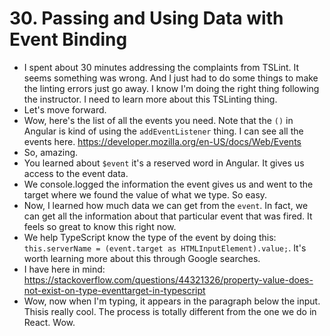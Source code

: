 # 30. Passing and Using Data with Event Binding
- I spent about 30 minutes addressing the complaints from TSLint. It seems something was wrong. And I just had to do some things to make the linting errors just go away. I know I'm doing the right thing following the instructor. I need to learn more about this TSLinting thing.
- Let's move forward.
- Wow, here's the list of all the events you need. Note that the `()` in Angular is kind of using the `addEventListener` thing. I can see all the events here. https://developer.mozilla.org/en-US/docs/Web/Events
- So, amazing.
- You learned about `$event` it's a reserved word in Angular. It gives us access to the event data.
- We console.logged the information the event gives us and went to the target where we found the value of what we type. So easy. 
- Now, I learned how much data we can get from the `event`. In fact, we can get all the information about that particular event that was fired. It feels so great to know this right now.
- We help TypeScript know the type of the event by doing this: `this.serverName = (event.target as HTMLInputElement).value;`. It's worth learning more about  this  through Google searches.
- I have here in mind: https://stackoverflow.com/questions/44321326/property-value-does-not-exist-on-type-eventtarget-in-typescript
- Wow, now when I'm typing, it appears in the paragraph below the input. Thisis really cool. The process is totally different from the one we do in React. Wow. 
